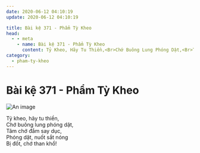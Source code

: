 ```yaml
---
date: 2020-06-12 04:10:19
update: 2020-06-12 04:10:19

title: Bài kệ 371 - Phẩm Tỳ Kheo
head:
  - - meta
    - name: Bài kệ 371 - Phẩm Tỳ Kheo
      content: Tỷ Kheo, Hãy Tu Thiền,<Br>Chớ Buông Lung Phóng Dật,<Br>Tâm Chớ Đắm Say Dục,<Br>Phóng Dật, Nuốt Sắt Nóng<Br>Bị Đốt, Chớ Than Khổ!<Br>
category:
  - pham-ty-kheo
---
```


# Bài kệ 371 - Phẩm Tỳ Kheo

![An image](/img/pham-ty-kheo/pham-ty-kheo-371.jpg)

Tỷ kheo, hãy tu thiền,<br>Chớ buông lung phóng dật,<br>Tâm chớ đắm say dục,<br>Phóng dật, nuốt sắt nóng<br>Bị đốt, chớ than khổ!<br>

